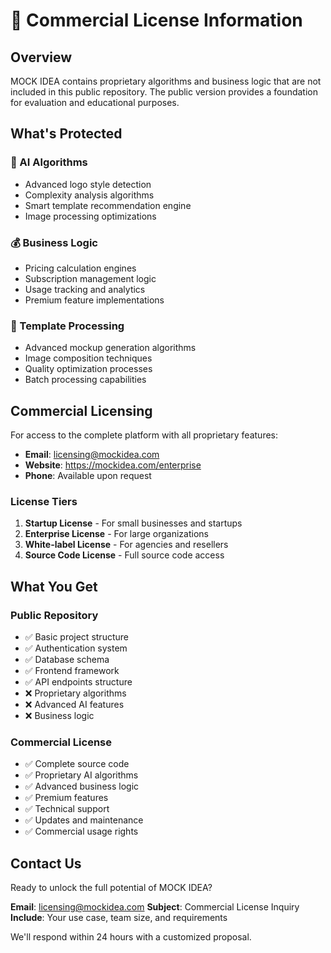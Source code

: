 # 💼 Commercial License Information

## Overview

MOCK IDEA contains proprietary algorithms and business logic that are not included in this public repository. The public version provides a foundation for evaluation and educational purposes.

## What's Protected

### 🤖 AI Algorithms
- Advanced logo style detection
- Complexity analysis algorithms
- Smart template recommendation engine
- Image processing optimizations

### 💰 Business Logic
- Pricing calculation engines
- Subscription management logic
- Usage tracking and analytics
- Premium feature implementations

### 🎨 Template Processing
- Advanced mockup generation algorithms
- Image composition techniques
- Quality optimization processes
- Batch processing capabilities

## Commercial Licensing

For access to the complete platform with all proprietary features:

- **Email**: licensing@mockidea.com
- **Website**: https://mockidea.com/enterprise
- **Phone**: Available upon request

### License Tiers

1. **Startup License** - For small businesses and startups
2. **Enterprise License** - For large organizations
3. **White-label License** - For agencies and resellers
4. **Source Code License** - Full source code access

## What You Get

### Public Repository
- ✅ Basic project structure
- ✅ Authentication system
- ✅ Database schema
- ✅ Frontend framework
- ✅ API endpoints structure
- ❌ Proprietary algorithms
- ❌ Advanced AI features
- ❌ Business logic

### Commercial License
- ✅ Complete source code
- ✅ Proprietary AI algorithms
- ✅ Advanced business logic
- ✅ Premium features
- ✅ Technical support
- ✅ Updates and maintenance
- ✅ Commercial usage rights

## Contact Us

Ready to unlock the full potential of MOCK IDEA?

**Email**: licensing@mockidea.com
**Subject**: Commercial License Inquiry
**Include**: Your use case, team size, and requirements

We'll respond within 24 hours with a customized proposal.
